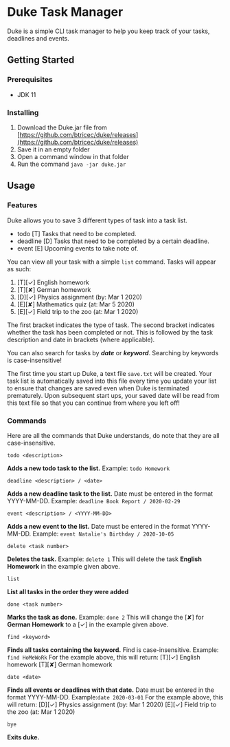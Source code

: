 ﻿# Duke Task Manager
Duke is a simple CLI task manager to help you keep track of your tasks, deadlines and events.

## Getting Started

### Prerequisites
* JDK 11

### Installing

 1. Download the Duke.jar file from [https://github.com/btricec/duke/releases](https://github.com/btricec/duke/releases)
 2. Save it in an empty folder
 3. Open a command window in that folder
 4. Run the command `java -jar duke.jar`

## Usage
### Features

Duke allows you to save 3 different types of task into a task list. 

 - todo [T] 
	Tasks that need to be completed.
- deadline [D]
	Tasks that need to be completed by a certain deadline.
- event [E]
	Upcoming events to take note of.

You can view all your task with a simple `list` command.
Tasks will appear as such:
1.  [T][✓] English homework 
2.  [T][✘] German homework 
3.  [D][✓] Physics assignment (by: Mar 1 2020)
4.  [E][✘] Mathematics quiz (at: Mar 5 2020)
5.  [E][✓] Field trip to the zoo (at: Mar 1 2020)

The first bracket indicates the type of task. The second bracket indicates whether the task has been completed or not. This is followed by the task description and date in brackets (where applicable).

You can also search for tasks by ***date*** or ***keyword***. Searching by keywords is case-insensitive! 

The first time you start up Duke, a text file `save.txt` will be created. Your task list is automatically saved into this file every time you update your list to ensure that changes are saved even when Duke is terminated prematurely. Upon subsequent start ups, your saved date will be read from this text file so that you can continue from where you left off!

### Commands
Here are all the commands that Duke understands, do note that they are all case-insensitive.

    todo <description>
  
**Adds a new todo task to the list.**
Example: `todo Homework`


    deadline <description> / <date>
    
**Adds a new deadline task to the list.** 
Date must be entered in the format YYYY-MM-DD.
Example: `deadline Book Report / 2020-02-29`

    event <description> / <YYYY-MM-DD>
    
**Adds a new event to the list.** 
Date must be entered in the format YYYY-MM-DD.
Example: `event Natalie's Birthday / 2020-10-05`

    delete <task number>
    
**Deletes the task.**
Example: `delete 1`
This will delete the task **English Homework** in the example given above.

    list
    
**List all tasks in the order they were added**

    done <task number>
    
**Marks the task  as done.**
Example: `done 2`
This will change the [✘] for **German Homework** to a [✓] in the example given above.

    find <keyword>
    
**Finds all tasks containing the keyword.** 
Find is case-insensitive.
Example: `find HoMeWoRk`
For the example above, this will return:
[T][✓] English homework 
[T][✘] German homework 

    date <date>
    
**Finds all events or deadlines with that date.**
Date must be entered in the format YYYY-MM-DD.
Example:`date 2020-03-01`
For the example above, this will return:
[D][✓] Physics assignment (by: Mar 1 2020)
[E][✓] Field trip to the zoo (at: Mar 1 2020)

    bye
    
**Exits duke.**
